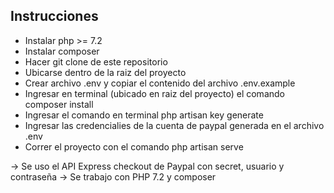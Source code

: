 ## Instrucciones

- Instalar php >= 7.2
- Instalar composer
- Hacer git clone de este repositorio
- Ubicarse dentro de la raiz del proyecto
- Crear archivo .env y copiar el contenido del archivo .env.example
- Ingresar en terminal (ubicado en raiz del proyecto) el comando composer install
- Ingresar el comando en terminal php artisan key generate
- Ingresar las credencialies de la cuenta de paypal generada en el archivo .env
- Correr el proyecto con el comando php artisan serve

-> Se uso el API Express checkout de Paypal con secret, usuario y contraseña
-> Se trabajo con PHP 7.2 y composer 

